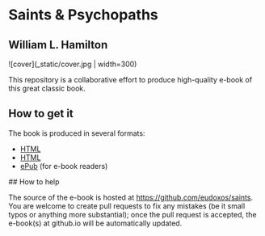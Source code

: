 # Saints & Psychopaths
## William L. Hamilton

![cover](_static/cover.jpg | width=300)

This repository is a collaborative effort to produce high-quality e-book of this great classic book.

## How to get it

The book is produced in several formats:

* [HTML](https://eudoxos.github.io/saints/html/index.html)
* [HTML](https://eudoxos.github.io/saints/singlehtml/index.html)
* [ePub](https://eudoxos.github.io/saints/epub/hamilton-saints-psychopaths.epub) (for e-book readers)


## How to help

The source of the e-book is hosted at https://github.com/eudoxos/saints. You are welcome to create pull requests to fix any mistakes (be it small typos or anything more substantial); once the pull request is accepted, the e-book(s) at github.io will be automatically updated.


